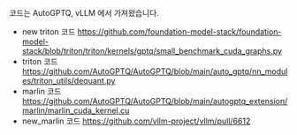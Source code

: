 코드는 AutoGPTQ, vLLM 에서 가져왔습니다.
* new triton 코드 https://github.com/foundation-model-stack/foundation-model-stack/blob/triton/triton/kernels/gptq/small_benchmark_cuda_graphs.py
* triton 코드 https://github.com/AutoGPTQ/AutoGPTQ/blob/main/auto_gptq/nn_modules/triton_utils/dequant.py
* marlin 코드 https://github.com/AutoGPTQ/AutoGPTQ/blob/main/autogptq_extension/marlin/marlin_cuda_kernel.cu
* new_marlin 코드 https://github.com/vllm-project/vllm/pull/6612